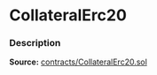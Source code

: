 # CollateralErc20

### Description <a href="description" id="description"></a>

**Source:** [contracts/CollateralErc20.sol](https://github.com/perifinance/peri-finance/blob/master/contracts/CollateralErc20.sol)
